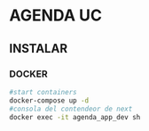 # AGENDA UC

## INSTALAR

### DOCKER
```bash
#start containers
docker-compose up -d
#consola del contendeor de next
docker exec -it agenda_app_dev sh

```